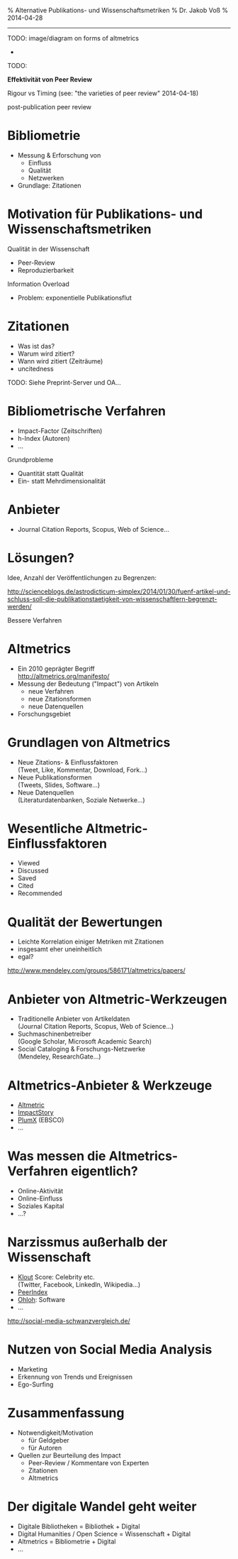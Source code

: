 % Alternative Publikations- und Wissenschaftsmetriken
% Dr. Jakob Voß
% 2014-04-28


---

TODO: image/diagram on forms of altmetrics

-
TODO:

**Effektivität von Peer Review**

Rigour vs Timing
(see: "the varieties of peer review" 2014-04-18)

post-publication peer review


# Bibliometrie

* Messung & Erforschung von
    * Einfluss
    * Qualität
    * Netzwerken
* Grundlage: Zitationen

# Motivation für Publikations- und Wissenschaftsmetriken

Qualität in der Wissenschaft

* Peer-Review
* Reproduzierbarkeit

Information Overload

* Problem: exponentielle Publikationsflut

# Zitationen

* Was ist das?
* Warum wird zitiert?
* Wann wird zitiert (Zeiträume)
* uncitedness

TODO: Siehe Preprint-Server und OA...

# Bibliometrische Verfahren

* Impact-Factor (Zeitschriften)
* h-Index (Autoren)
* ...

Grundprobleme

* Quantität statt Qualität
* Ein- statt Mehrdimensionalität

# Anbieter

* Journal Citation Reports, Scopus, Web of Science...


# Lösungen?

Idee, Anzahl der Veröffentlichungen zu Begrenzen:

<http://scienceblogs.de/astrodicticum-simplex/2014/01/30/fuenf-artikel-und-schluss-soll-die-publikationstaetigkeit-von-wissenschaftlern-begrenzt-werden/>

Bessere Verfahren

# Altmetrics

* Ein 2010 geprägter Begriff\
  <http://altmetrics.org/manifesto/>
* Messung der Bedeutung ("Impact") von Artikeln
    * neue Verfahren
    * neue Zitationsformen
    * neue Datenquellen
* Forschungsgebiet

# Grundlagen von Altmetrics

* Neue Zitations- & Einflussfaktoren\
  (Tweet, Like, Kommentar, Download, Fork...)
* Neue Publikationsformen\
  (Tweets, Slides, Software...)
* Neue Datenquellen\
  (Literaturdatenbanken, Soziale Netwerke...)

# Wesentliche Altmetric-Einflussfaktoren

* Viewed
* Discussed
* Saved
* Cited
* Recommended

# Qualität der Bewertungen

* Leichte Korrelation einiger Metriken mit Zitationen
* insgesamt eher uneinheitlich
* egal?

<http://www.mendeley.com/groups/586171/altmetrics/papers/>

# Anbieter von Altmetric-Werkzeugen

* Traditionelle Anbieter von Artikeldaten\
  (Journal Citation Reports, Scopus, Web of Science...)
* Suchmaschinenbetreiber\
  (Google Scholar, Microsoft Academic Search)
* Social Cataloging & Forschungs-Netzwerke\
  (Mendeley, ResearchGate...)

# Altmetrics-Anbieter & Werkzeuge

* [Altmetric](http://altmetric.com)
* [ImpactStory](http://impactstory.org)
* [PlumX](http://www.plumanalytics.com/) (EBSCO)
* ...

# Was messen die Altmetrics-Verfahren eigentlich?

* Online-Aktivität
* Online-Einfluss
* Soziales Kapital
* ...?

# Narzissmus außerhalb der Wissenschaft

* [Klout](https://klout.com) Score: Celebrity etc.\
  (Twitter, Facebook, LinkedIn, Wikipedia...)
* [PeerIndex](http://www.peerindex.net/)
* [Ohloh](http://www.ohloh.net/): Software 
* ...

<http://social-media-schwanzvergleich.de/>

# Nutzen von Social Media Analysis

* Marketing
* Erkennung von Trends und Ereignissen
* Ego-Surfing

# Zusammenfassung

* Notwendigkeit/Motivation
    * für Geldgeber
    * für Autoren
* Quellen zur Beurteilung des Impact
    * Peer-Review / Kommentare von Experten
    * Zitationen
    * Altmetrics

# Der digitale Wandel geht weiter

* Digitale Bibliotheken = Bibliothek + Digital
* Digital Humanities / Open Science = Wissenschaft + Digital
* Altmetrics = Bibliometrie + Digital
* ...

